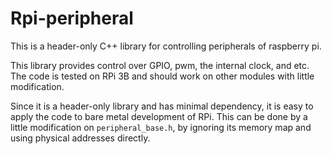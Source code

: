 # Rpi-peripheral
This is a header-only C++ library for controlling peripherals of raspberry pi.

This library provides control over GPIO, pwm, the internal clock, and etc. The code is tested on RPi 3B and should work on other modules with little modification.

Since it is a header-only library and has minimal dependency, it is easy to apply the code to bare metal development of RPi. 
This can be done by a little modification on `peripheral_base.h`, by ignoring its memory map and using physical addresses directly.
